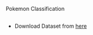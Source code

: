 Pokemon Classification

##
* Download Dataset from [here](https://www.kaggle.com/datasets/hongdcs/pokemon-gen1-151-classes-classification/download?datasetVersionNumber=1)
